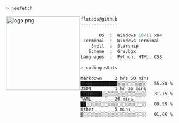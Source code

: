 ```zsh
> neofetch
```

<!--img align="left" src="https://github.com/fluteds.png" alt="logo.png" width="200"/>-->
<img align="left" src="https://external-content.duckduckgo.com/iu/?u=https%3A%2F%2F78.media.tumblr.com%2F975fca5f82161b190efdcaa05ffbd4ec%2Ftumblr_p6q6m9TJF01x3p3jmo1_500.png&f=1&nofb=1" alt="logo.png" width="200"/>

```csharp
fluteds@github
--------------

       OS  :  Windows 10/11 x64
 Terminal  :  Windows Terminal
    Shell  :  Starship
   Scheme  :  Gruvbox
Languages  :  Python, HTML, CSS
```

```zsh
> coding-stats
```

<!--START_SECTION:waka-->

```text
Markdown     2 hrs 50 mins   ██████████████░░░░░░░░░░░   55.88 %
JSON         1 hr 36 mins    ████████░░░░░░░░░░░░░░░░░   31.75 %
YAML         26 mins         ██░░░░░░░░░░░░░░░░░░░░░░░   08.59 %
Other        5 mins          ▒░░░░░░░░░░░░░░░░░░░░░░░░   01.66 %
```

<!--END_SECTION:waka-->
